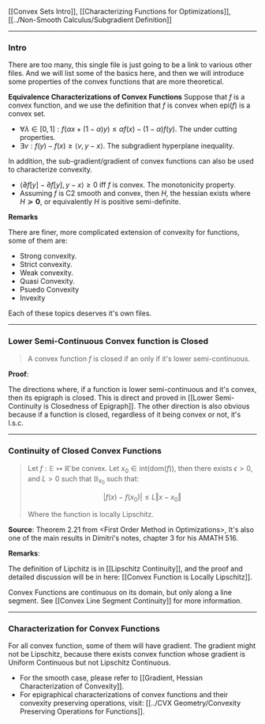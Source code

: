 [[Convex Sets Intro]],
[[Characterizing Functions for Optimizations]],
[[../Non-Smooth Calculus/Subgradient Definition]]

---
### **Intro**

There are too many, this single file is just going to be a link to various other files. And we will list some of the basics here, and then we will introduce some properties of the convex functions that are more theoretical.

**Equivalence Characterizations of Convex Functions**
Suppose that $f$ is a convex function, and we use the definition that $f$ is convex when $\text{epi}(f)$ is a convex set. 
* $\forall \lambda \in [0, 1]: f(\alpha x + (1 - \alpha)y) \le \alpha f(x) - (1 - \alpha)f(y)$. The under cutting properties. 
* $\exists v: f(y) - f(x) \ge \langle v, y - x\rangle$. The subgradient hyperplane inequality. 

In addition, the sub-gradient/gradient of convex functions can also be used to characterize convexity. 
* $\langle \partial f[y] - \partial f[y], y - x \rangle\ge 0$ iff $f$ is convex. The monotonicity property. 
* Assuming $f$ is C2 smooth and convex, then $H$, the hessian exists where $H\succeq \mathbf 0$, or equivalently $H$ is positive semi-definite. 

**Remarks**

There are finer, more complicated extension of convexity for functions, some of them are: 
* Strong convexity.
* Strict convexity.
* Weak convexity.
* Quasi Convexity.
* Psuedo Convexity 
* Invexity

Each of these topics deserves it's own files. 


---
### **Lower Semi-Continuous Convex function is Closed**

> A convex function $f$ is closed if an only if it's lower semi-continuous. 

**Proof**: 

The directions where, if a function is lower semi-continuous and it's convex, then its epigraph is closed. This is direct and proved in [[Lower Semi-Continuity is Closedness of Epigraph]]. The other direction is also obvious because if a function is closed, regardless of it being convex or not, it's l.s.c. 



---
### **Continuity of Closed Convex Functions**

> Let $f: \mathbb E \mapsto \mathbb{\bar R}$ be convex. Let $x_0 \in \text{int}(\text{dom}(f))$, then there exists $\epsilon > 0$, and $L > 0$ such that $\mathbb B_{x_0}$ such that: 
> 
>  $$
>	|f(x) - f(x_0)| \le L \Vert x - x_0\Vert
> $$
> 
> Where the function is locally Lipschitz. 

**Source**: Theorem 2.21 from \<First Order Method in Optimizations\>, It's also one of the main results in Dimitri's notes, chapter 3 for his AMATH 516. 


**Remarks**: 

The definition of Lipchitz is in [[Lipschitz Continuity]], and the proof and detailed discussion will be in here: [[Convex Function is Locally Lipschitz]]. 

Convex Functions are continuous on its domain, but only along a line segment. See [[Convex Line Segment Continuity]] for more information. 

---
### **Characterization for Convex Functions**

For all convex function, some of them will have gradient. The gradient might not be Lipschitz, because there exists convex function whose gradient is Uniform Continuous but not Lipschitz Continuous. 

- For the smooth case, please refer to [[Gradient, Hessian Characterization of Convexity]]. 
- For epigraphical characterizations of convex functions and their convexity preserving operations, visit: [[../CVX Geometry/Convexity Preserving Operations for Functions]]. 

